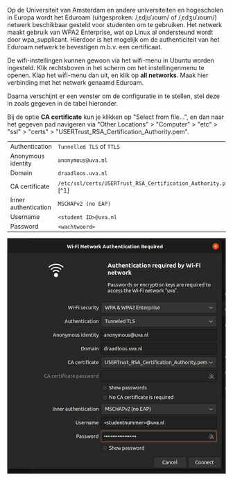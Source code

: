Op de Universiteit van Amsterdam en andere universiteiten en hogescholen in Europa wordt het Eduroam (uitgesproken: /ˌɛdjʊˈɹoʊm/ of /ˌɛdʒʊˈɹoʊm/) netwerk beschikbaar gesteld voor studenten om te gebruiken. Het netwerk maakt gebruik van WPA2 Enterprise, wat op Linux al ondersteund wordt door wpa_supplicant. Hierdoor is het mogelijk om de authenticiteit van het Eduroam netwerk te bevestigen m.b.v. een certificaat.

De wifi-instellingen kunnen gewoon via het wifi-menu in Ubuntu worden ingesteld.
Klik rechtsboven in het scherm om het instellingenmenu te openen. Klap het wifi-menu dan uit, en klik op __all networks__. Maak hier verbinding met het netwerk genaamd Eduroam.

Daarna verschijnt er een venster om de configuratie in te stellen, stel deze in zoals gegeven in de tabel hieronder.

Bij de optie __CA certificate__ kun je klikken op "Select from file...", en dan naar het gegeven pad navigeren via "Other Locations" > "Computer" > "etc" > "ssl" > "certs" > "USERTrust_RSA_Certification_Authority.pem".

| | |
| - | - |
Authentication | `Tunnelled TLS` of `TTLS`
Anonymous identity | `anonymous@uva.nl`
Domain | `draadloos.uva.nl`
CA certificate | `/etc/ssl/certs/USERTrust_RSA_Certification_Authority.pem` [^1]
Inner authentication | `MSCHAPv2 (no EAP)`
Username | `<student ID>@uva.nl`
Password | `<wachtwoord>`

![WiFi instellingen Ubuntu 20.04](../assets/2004-wifi.png)
